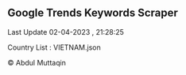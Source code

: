 

## Google Trends Keywords Scraper 
 
Last Update 02-04-2023 , 21:28:25

Country List :
VIETNAM.json



© Abdul Muttaqin 

